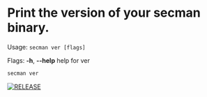 # Print the version of your secman binary.

Usage:
  `secman ver [flags]`

Flags:
  **-h**, **--help**   help for ver

```sh
secman ver
```

[![RELEASE](https://img.shields.io/github/v/release/secman-team/secman?style=flat)](https://github.com/secman-team/secman/releases/latest)
